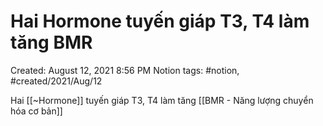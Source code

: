 # Hai Hormone tuyến giáp T3, T4 làm tăng BMR

Created: August 12, 2021 8:56 PM
Notion tags: #notion, #created/2021/Aug/12

Hai [[~Hormone]] tuyến giáp T3, T4 làm tăng [[BMR - Năng lượng chuyển hóa cơ bản]]